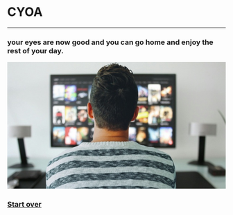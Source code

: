 # CYOA
---
### your eyes are now good and you can go home and enjoy the rest of your day.

   ![Alt Text](your-good.jpg)

### [Start over](home.md)
